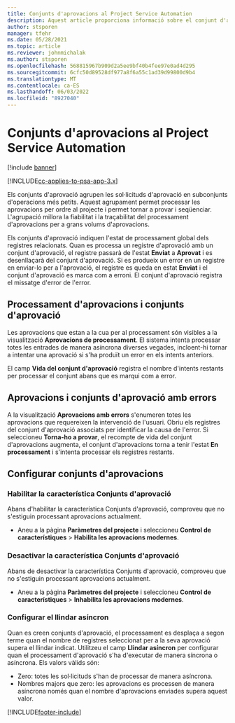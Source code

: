 ```yaml
---
title: Conjunts d'aprovacions al Project Service Automation
description: Aquest article proporciona informació sobre el conjunt d'aprovació, les sol·licituds i els subconjunts d'aquestes operacions.
author: stsporen
manager: tfehr
ms.date: 05/28/2021
ms.topic: article
ms.reviewer: johnmichalak
ms.author: stsporen
ms.openlocfilehash: 568815967b909d2a5ee9bf40b4fee97e0ad4d295
ms.sourcegitcommit: 6cfc50d89528df977a8f6a55c1ad39d99800d9b4
ms.translationtype: MT
ms.contentlocale: ca-ES
ms.lasthandoff: 06/03/2022
ms.locfileid: "8927040"
---
```

# <a name="approval-sets-in-project-service-automation"></a>Conjunts d'aprovacions al Project Service Automation

[!include [banner](../includes/psa-now-project-operations.md)]

[!INCLUDE[cc-applies-to-psa-app-3.x](../includes/cc-applies-to-psa-app-3x.md)]

Els conjunts d'aprovació agrupen les sol·licituds d'aprovació en subconjunts d'operacions més petits. Aquest agrupament permet processar les aprovacions per ordre al projecte i permet tornar a provar i seqüenciar. L'agrupació millora la fiabilitat i la traçabilitat del processament d'aprovacions per a grans volums d'aprovacions.

Els conjunts d'aprovació indiquen l'estat de processament global dels registres relacionats. Quan es processa un registre d'aprovació amb un conjunt d'aprovació, el registre passarà de l'estat **Enviat** a **Aprovat** i es desenllaçarà del conjunt d'aprovació. Si es produeix un error en un registre en enviar-lo per a l'aprovació, el registre es queda en estat **Enviat** i el conjunt d'aprovació es marca com a erroni. El conjunt d'aprovació registra el missatge d'error de l'error.

## <a name="processing-approvals-and-approval-sets"></a>Processament d'aprovacions i conjunts d'aprovació
Les aprovacions que estan a la cua per al processament són visibles a la visualització **Aprovacions de processament**. El sistema intenta processar totes les entrades de manera asíncrona diverses vegades, incloent-hi tornar a intentar una aprovació si s'ha produït un error en els intents anteriors.

El camp **Vida del conjunt d'aprovació** registra el nombre d'intents restants per processar el conjunt abans que es marqui com a error.

## <a name="failed-approvals-and-approval-sets"></a>Aprovacions i conjunts d'aprovació amb errors
A la visualització **Aprovacions amb errors** s'enumeren totes les aprovacions que requereixen la intervenció de l'usuari. Obriu els registres del conjunt d'aprovació associats per identificar la causa de l'error.
Si seleccioneu **Torna-ho a provar**, el recompte de vida del conjunt d'aprovacions augmenta, el conjunt d'aprovacions torna a tenir l'estat **En processament** i s'intenta processar els registres restants.

## <a name="configure-approval-sets"></a>Configurar conjunts d'aprovacions

###  <a name="enable-the-approval-sets-feature"></a>Habilitar la característica Conjunts d'aprovació
Abans d'habilitar la característica Conjunts d'aprovació, comproveu que no s'estiguin processant aprovacions actualment.

- Aneu a la pàgina **Paràmetres del projecte** i seleccioneu **Control de característiques** > **Habilita les aprovacions modernes**.

### <a name="turn-off-the-approval-sets-feature"></a>Desactivar la característica Conjunts d'aprovació
Abans de desactivar la característica Conjunts d'aprovació, comproveu que no s'estiguin processant aprovacions actualment.

- Aneu a la pàgina **Paràmetres del projecte** i seleccioneu **Control de característiques** > **Inhabilita les aprovacions modernes**.

### <a name="configuring-the-asynchronous-threshold"></a>Configurar el llindar asíncron 
Quan es creen conjunts d'aprovació, el processament es desplaça a segon terme quan el nombre de registres seleccionat per a la seva aprovació supera el llindar indicat. Utilitzeu el camp **Llindar asíncron** per configurar quan el processament d'aprovació s'ha d'executar de manera síncrona o asíncrona.
Els valors vàlids són:

  - Zero: totes les sol·licituds s'han de processar de manera asíncrona. 
  - Nombres majors que zero: les aprovacions es processen de manera asíncrona només quan el nombre d'aprovacions enviades supera aquest valor.

[!INCLUDE[footer-include](../includes/footer-banner.md)]
